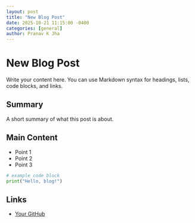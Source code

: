 ```yaml
---
layout: post
title: "New Blog Post"
date: 2025-10-21 11:15:00 -0400
categories: [general]
author: Pranav K Jha
---
```


# New Blog Post

Write your content here. You can use Markdown syntax for headings, lists, code blocks, and links.

## Summary

A short summary of what this post is about.

## Main Content

- Point 1
- Point 2
- Point 3

```python
# example code block
print("Hello, blog!")
```

## Links

- [Your GitHub](https://github.com/pranav-k-jha)

